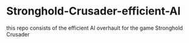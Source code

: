 # Stronghold-Crusader-efficient-AI
this repo consists of the efficient AI overhault for the game Stronghold Crusader
